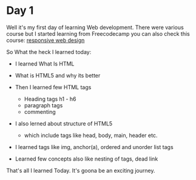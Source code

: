 # Day 1

Well it's my first day of learning Web development. There were various course but I started learning from Freecodecamp you can also check this course: [responsive web design](https://www.freecodecamp.org/learn/responsive-web-design)

So What the heck I learned today:

- I learned What Is HTML
- What is HTML5 and why its better
- Then I learned few HTML tags
  - Heading tags h1 - h6
  - paragraph tags
  - commenting

- I also lerned about structure of HTML5
  - which include tags like head, body, main, header etc.

- I learned tags like img, anchor(a), ordered and unorder list tags

- Learned few concepts also like nesting of tags, dead link

That's all I learned Today. It's goona be an exciting journey.
    